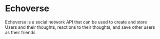 # Echoverse
Echoverse is a social network API that can be used to create and store Users and their thoughts, reactions to their thoughts, and save other users as their friends
